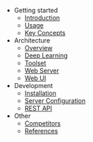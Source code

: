 <!-- docs/_sidebar.md -->


- Getting started
  - [Introduction](introduction.md)
  - [Usage](usage.md)
  - [Key Concepts](concepts.md)
- Architecture
  - [Overview](architecture.md)
  - [Deep Learning](deeplearning.md)
  - [Toolset](backend.md)
  - [Web Server](webserver.md)
  - [Web UI](webui.md)
- Development
  - [Installation](installation.md)
  - [Server Configuration](configuration.md)
  - [REST API](api.md)
- Other
  - [Competitors](competitors.md)
  - [References](references.md)
